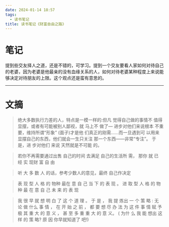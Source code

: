 ```yaml
---
date: 2024-01-14 18:57
tags:
  - 读书笔记
title: 读书笔记《财富自由之路》
---
```

# 笔记
提到些交友择人之道，还是不错的，可学习。提到一个交友要看人家如何对待自己的老婆，因为老婆是他最亲的没有血缘关系的人，如何对待老婆某种程度上来说能够决定对待朋友的上限。这个观点还是蛮有意思的。



----
# 文摘
>绝大多数执行力差的人，特点是一模一样的:但凡 觉得自己做的事情不 值得显摆，或者有可能被别人鄙视，就 马上不 做了— 进步对他们来说根本 不重要，维持所谓“形象” (面子)才是他 们真正的刚需......而一旦遇到可 以用来显摆自己的东西，他们就会一生只关注 那一个东西——非常“专注”。 于是，进 步对他们 来说 天然就是不可能 的。

>若你不再需要通过出售 自己的时间 去满足 自己的生活所 需， 那你 就 已 经 实 现财 富 自 由 

>听 大 多 数 人 的话，参考少数人的意见，最终 自己作决定

>表 现 型 人 格 的 物种 最在 意 自 己 当 下 的 表 现 。
  进 取 型 人 格 的 物 种 最 在 意 自 己 未 来 的 表 现

> 我 很 早 就 想 明 白 了 这 个 道 理 。 于 是 ， 我 提 炼出 一 个 策 略 :
无 论 做 什么 事 情 ， 在 开 始 之 前 ， 都 要 想 尽 办 法 为 这 件 事 情 赋 予 极 其 重 大 的 意 义 ， 甚 至 多 重 重 大 的 意 义。 ( 为什 么 我 能 想出 这样 的 策 略? 原 因 你早就知道了 吧!)
